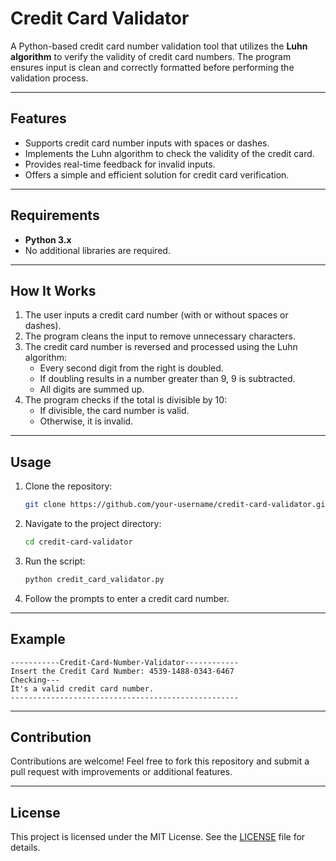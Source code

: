 
# Credit Card Validator

A Python-based credit card number validation tool that utilizes the **Luhn algorithm** to verify the validity of credit card numbers. The program ensures input is clean and correctly formatted before performing the validation process.

---

## Features

- Supports credit card number inputs with spaces or dashes.
- Implements the Luhn algorithm to check the validity of the credit card.
- Provides real-time feedback for invalid inputs.
- Offers a simple and efficient solution for credit card verification.

---

## Requirements

- **Python 3.x**
- No additional libraries are required.

---

## How It Works

1. The user inputs a credit card number (with or without spaces or dashes).
2. The program cleans the input to remove unnecessary characters.
3. The credit card number is reversed and processed using the Luhn algorithm:
   - Every second digit from the right is doubled.
   - If doubling results in a number greater than 9, 9 is subtracted.
   - All digits are summed up.
4. The program checks if the total is divisible by 10:
   - If divisible, the card number is valid.
   - Otherwise, it is invalid.

---

## Usage

1. Clone the repository:
   ```bash
   git clone https://github.com/your-username/credit-card-validator.git
   ```
2. Navigate to the project directory:
   ```bash
   cd credit-card-validator
   ```
3. Run the script:
   ```bash
   python credit_card_validator.py
   ```

4. Follow the prompts to enter a credit card number.

---

## Example

```plaintext
-----------Credit-Card-Number-Validator------------
Insert the Credit Card Number: 4539-1488-0343-6467
Checking---
It's a valid credit card number.
---------------------------------------------------
```

---

## Contribution

Contributions are welcome! Feel free to fork this repository and submit a pull request with improvements or additional features.

---

## License

This project is licensed under the MIT License. See the [LICENSE](LICENSE) file for details.
